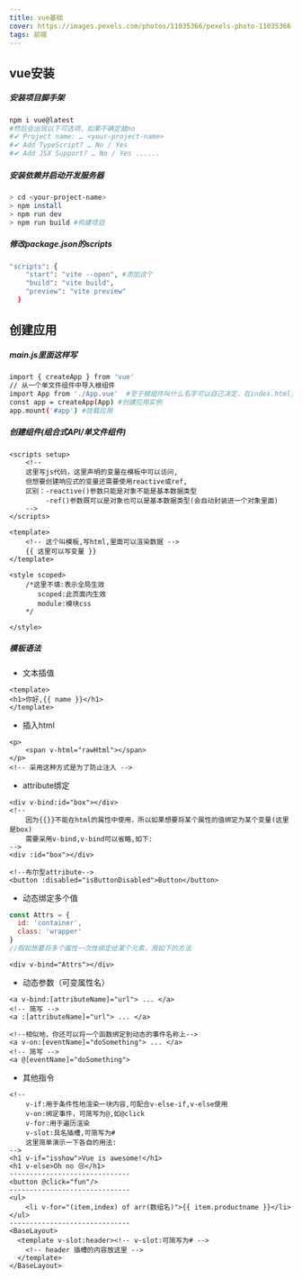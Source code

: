 ```yaml
---
title: vue基础
cover: https://images.pexels.com/photos/11035366/pexels-photo-11035366.jpeg?auto=compress&cs=tinysrgb&w=1260&h=750&dpr=2
tags: 前端
---
```

## vue安装

##### 安装项目脚手架

```bash
npm i vue@latest
#然后会出现以下可选项，如果不确定就no
#✔ Project name: … <your-project-name>
#✔ Add TypeScript? … No / Yes
#✔ Add JSX Support? … No / Yes ......
```



##### 安装依赖并启动开发服务器

```bash
> cd <your-project-name>
> npm install
> npm run dev 
> npm run build #构建项目
```



##### 修改package.json的scripts

```bash
"scripts": {
    "start": "vite --open", #添加这个
    "build": "vite build",
    "preview": "vite preview"
  }
```



## 创建应用

##### main.js里面这样写

```bash
import { createApp } from 'vue'
// 从一个单文件组件中导入根组件
import App from './App.vue'  #至于根组件叫什么名字可以自己决定，在index.html里面
const app = createApp(App) #创建应用实例
app.mount('#app') #挂载应用
```



##### 创建组件(组合式API/单文件组件)

```vue
<scripts setup>
    <!--
    这里写js代码，这里声明的变量在模板中可以访问,
    但想要创建响应式的变量还需要使用reactive或ref,
    区别：-reactive()参数只能是对象不能是基本数据类型
         -ref()参数既可以是对象也可以是基本数据类型(会自动封装进一个对象里面)
    -->
</scripts>

<template>
    <!-- 这个叫模板,写html,里面可以渲染数据 -->
    {{ 这里可以写变量 }}
</template>

<style scoped>
    /*这里不填:表示全局生效
       scoped:此页面内生效
       module:模块css
    */

</style>
```



##### 模板语法

- 文本插值

```vue
<template>
<h1>你好,{{ name }}</h1>
</template>
```

- 插入html

```vue
<p>
    <span v-html="rawHtml"></span>
</p>
<!-- 采用这种方式是为了防止注入 -->
```

- attribute绑定

```vue
<div v-bind:id="box"></div>
<!--
	因为{{}}不能在html的属性中使用，所以如果想要将某个属性的值绑定为某个变量(这里是box)
	需要采用v-bind,v-bind可以省略,如下:
-->
<div :id="box"></div>

<!--布尔型attribute-->
<button :disabled="isButtonDisabled">Button</button>
```

- 动态绑定多个值

```javascript
const Attrs = {
  id: 'container',
  class: 'wrapper'
}
//假如想要将多个属性一次性绑定给某个元素，用如下的方法
```

```vue
<div v-bind="Attrs"></div>
```

- 动态参数（可变属性名）

```vue
<a v-bind:[attributeName]="url"> ... </a>
<!-- 简写 -->
<a :[attributeName]="url"> ... </a>

<!--相似地，你还可以将一个函数绑定到动态的事件名称上-->
<a v-on:[eventName]="doSomething"> ... </a>
<!-- 简写 -->
<a @[eventName]="doSomething">
```

- 其他指令

```vue
<!-- 
	v-if:用于条件性地渲染一块内容,可配合v-else-if,v-else使用
	v-on:绑定事件，可简写为@,如@click
	v-for:用于遍历渲染
	v-slot:具名插槽,可简写为#
	这里简单演示一下各自的用法:
-->
<h1 v-if="isshow">Vue is awesome!</h1>
<h1 v-else>Oh no 😢</h1>
------------------------------
<button @click="fun"/>
------------------------------
<ul>
    <li v-for="(item,index) of arr(数组名)">{{ item.productname }}</li>
</ul>
------------------------------
<BaseLayout>
  <template v-slot:header><!-- v-slot:可简写为# -->
    <!-- header 插槽的内容放这里 -->
  </template>
</BaseLayout>
```

